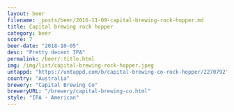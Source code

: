 ```yaml
---
layout: beer
filename: _posts/beer/2016-11-09-capital-brewing-rock-hopper.md
title: Capital brewing rock hopper
category: beer
score: 7
beer-date: "2018-10-05"
desc: "Pretty decent IPA"
permalink: /beer/:title.html
img: /img/list/capital-brewing-rock-hopper.jpeg
untappd: "https://untappd.com/b/capital-brewing-co-rock-hopper/2270792"
country: "Australia"
brewery: "Capital Brewing Co"
breweryURL: "/brewery/capital-brewing-co.html"
style: "IPA - American"
---
```

